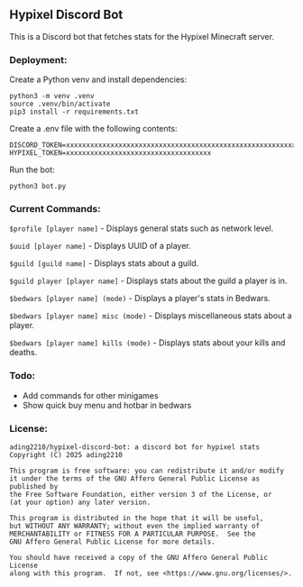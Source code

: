 ## Hypixel Discord Bot
This is a Discord bot that fetches stats for the Hypixel Minecraft server.

### Deployment:

Create a Python venv and install dependencies:
```
python3 -m venv .venv
source .venv/bin/activate
pip3 install -r requirements.txt
```

Create a .env file with the following contents:

```
DISCORD_TOKEN=xxxxxxxxxxxxxxxxxxxxxxxxxxxxxxxxxxxxxxxxxxxxxxxxxxxxxxxxxxxxxxxx
HYPIXEL_TOKEN=xxxxxxxxxxxxxxxxxxxxxxxxxxxxxxxxxxxx
```

Run the bot:
```
python3 bot.py
```

### Current Commands:


`$profile [player name]` - Displays general stats such as network level. 

`$uuid [player name]` - Displays UUID of a player.

`$guild [guild name]` - Displays stats about a guild.

`$guild player [player name]` - Displays stats about the guild a player is in.

`$bedwars [player name] (mode)` - Displays a player's stats in Bedwars.

`$bedwars [player name] misc (mode)` - Displays miscellaneous stats about a player.

`$bedwars [player name] kills (mode)` - Displays stats about your kills and deaths.

### Todo:
- Add commands for other minigames
- Show quick buy menu and hotbar in bedwars

### License:

```
ading2210/hypixel-discord-bot: a discord bot for hypixel stats
Copyright (C) 2025 ading2210

This program is free software: you can redistribute it and/or modify
it under the terms of the GNU Affero General Public License as published by
the Free Software Foundation, either version 3 of the License, or
(at your option) any later version.

This program is distributed in the hope that it will be useful,
but WITHOUT ANY WARRANTY; without even the implied warranty of
MERCHANTABILITY or FITNESS FOR A PARTICULAR PURPOSE.  See the
GNU Affero General Public License for more details.

You should have received a copy of the GNU Affero General Public License
along with this program.  If not, see <https://www.gnu.org/licenses/>.
```